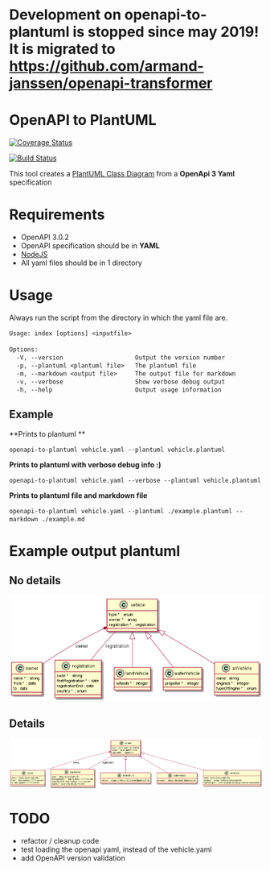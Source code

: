 # Development on openapi-to-plantuml is stopped since may 2019! It is migrated to https://github.com/armand-janssen/openapi-transformer


# OpenAPI to PlantUML

[![Coverage Status](https://coveralls.io/repos/github/armand-janssen/openapi-to-plantuml/badge.svg?branch=master)](https://coveralls.io/github/armand-janssen/openapi-to-plantuml?branch=master)

[![Build Status](https://travis-ci.org/armand-janssen/openapi-to-plantuml.svg?branch=master)](https://travis-ci.org/armand-janssen/openapi-to-plantuml)

This tool creates a [PlantUML Class Diagram](http://plantuml.com/class-diagram) from a **OpenApi 3 Yaml** specification

# Requirements
- OpenAPI 3.0.2
- OpenAPI specification should be in **YAML**
- [NodeJS](http://nodejs.org)
- All yaml files should be in 1 directory

# Usage
Always run the script from the directory in which the yaml file are.
```
Usage: index [options] <inputfile>

Options:
  -V, --version                    Output the version number
  -p, --plantuml <plantuml file>   The plantuml file
  -m, --markdown <output file>     The output file for markdown
  -v, --verbose                    Show verbose debug output
  -h, --help                       Output usage information
```

## Example
**Prints to plantuml **
```
openapi-to-plantuml vehicle.yaml --plantuml vehicle.plantuml
```
**Prints to plantuml with verbose debug info :)**
```
openapi-to-plantuml vehicle.yaml --verbose --plantuml vehicle.plantuml
```

**Prints to plantuml file and markdown file**
```
openapi-to-plantuml vehicle.yaml --plantuml ./example.plantuml --markdown ./example.md
```
# Example output plantuml

## No details
![Example no details](https://raw.githubusercontent.com/armand-janssen/openapi-to-plantuml/master/example/example-no-details.png)

## Details
![Example with details](https://raw.githubusercontent.com/armand-janssen/openapi-to-plantuml/master/example/example-details.png)


# TODO
- refactor / cleanup code
- test loading the openapi yaml, instead of the vehicle.yaml
- add OpenAPI version validation
